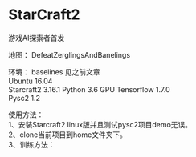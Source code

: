 StarCraft2
===========
游戏AI探索者首发
 
地图： DefeatZerglingsAndBanelings<br>

环境： 
    baselines 见之前文章<br>
    Ubuntu          16.04<br>
    Starcraft2      3.16.1</th>
    Python          3.6</th>
    GPU Tensorflow  1.7.0<br>
    Pysc2           1.2<br>
  
使用方法：<br>
       1、安装Starcraft2 linux版并且测试pysc2项目demo无误。<br>
       2、clone当前项目到home文件夹下。<br>
       3、训练方法： <br>

